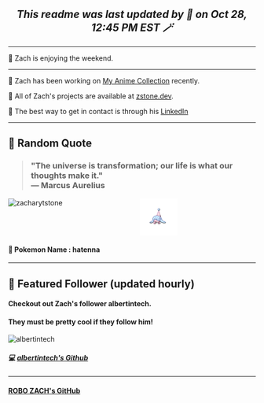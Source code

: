 <h2 align="center" style="font-style: italic; font-weight: bold;">This readme was last updated by 🤖 on Oct 28, 12:45 PM EST 🪄 </h2></a>

---

🤖 Zach is enjoying the weekend.

---

🤖 Zach has been working on [My Anime Collection](https://github.com/ZacharyTStone/My-Anime-Collection) recently.

🤖 All of Zach's projects are available at [zstone.dev](https://www.zstone.dev/).

🤖 The best way to get in contact is through his [LinkedIn](https://www.linkedin.com/in/zacharystone42)

---

<!-- Add a Quotes section -->

## 🤖 Random Quote

<h3>
<blockquote>
  "The universe is transformation; our life is what our thoughts make it."
<br>— Marcus Aurelius
</blockquote>
</h3>

<div style="display: flex; flex-wrap: no-wrap; width: 100%; gap: 16px">
        <img width="50%" src="https://github-readme-streak-stats.herokuapp.com/?user=zacharytstone" alt="zacharytstone" />
    <img width="15%" class='poke-img' src='https://raw.githubusercontent.com/PokeAPI/sprites/master/sprites/pokemon/856.png' alt='hatenna'/>
</div>

#### 🤖 Pokemon Name : hatenna</span>

---

## 🤖 Featured Follower (updated hourly)

#### Checkout out Zach's follower albertintech.

#### They must be pretty cool if they follow him!

<img style="width: 10%" class='github-img' src='https://avatars.githubusercontent.com/u/72161221?v=4' alt='albertintech'/>

##### 💻 [albertintech's Github](https://github.com/albertintech)

---

#### [ROBO ZACH's GitHub](https://github.com/ROBO-ZACH)
